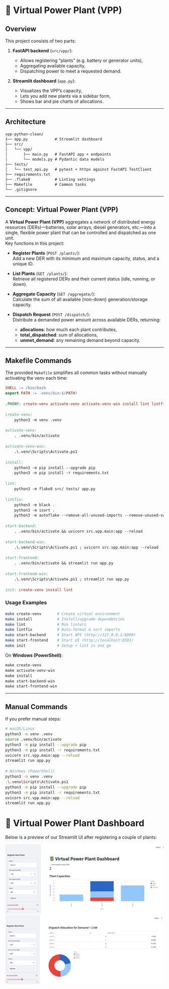 # 🔋 Virtual Power Plant (VPP)

## Overview

This project consists of two parts:

1. **FastAPI backend** (`src/vpp/`):  
   - Allows registering “plants” (e.g. battery or generator units),  
   - Aggregating available capacity,  
   - Dispatching power to meet a requested demand.

2. **Streamlit dashboard** (`app.py`):  
   - Visualizes the VPP’s capacity,  
   - Lets you add new plants via a sidebar form,  
   - Shows bar and pie charts of allocations.

---

## Architecture

```
vpp-python-clean/
├── app.py            # Streamlit dashboard
├── src/
│   └── vpp/
│       ├── main.py   # FastAPI app + endpoints
│       └── models.py # Pydantic data models
├── tests/
│   └── test_api.py   # pytest + httpx against FastAPI TestClient
├── requirements.txt  
├── .flake8           # Linting settings
├── Makefile          # Common tasks
└── .gitignore        
```

---

## Concept: Virtual Power Plant (VPP)

A **Virtual Power Plant (VPP)** aggregates a network of distributed energy resources (DERs)—batteries, solar arrays, diesel generators, etc.—into a single, flexible power plant that can be controlled and dispatched as one unit.  
Key functions in this project:

- **Register Plants** (`POST /plants/`):  
  Add a new DER with its minimum and maximum capacity, status, and a unique ID.

- **List Plants** (`GET /plants/`):  
  Retrieve all registered DERs and their current status (idle, running, or down).

- **Aggregate Capacity** (`GET /aggregate/`):  
  Calculate the sum of all available (non-down) generation/storage capacity.

- **Dispatch Request** (`POST /dispatch/`):  
  Distribute a demanded power amount across available DERs, returning:
  - **allocations**: how much each plant contributes,
  - **total_dispatched**: sum of allocations,
  - **unmet_demand**: any remaining demand beyond capacity.

---

## Makefile Commands

The provided `Makefile` simplifies all common tasks without manually activating the venv each time:

```makefile
SHELL := /bin/bash
export PATH := .venv/bin:$(PATH)

.PHONY: create-venv activate-venv activate-venv-win install lint lintfix start-backend start-backend-win start-frontend start-frontend-win init

create-venv:
    python3 -m venv .venv

activate-venv:
    . .venv/bin/activate

activate-venv-win:
    .\.venv\Scripts\Activate.ps1

install:
    python3 -m pip install --upgrade pip
    python3 -m pip install -r requirements.txt

lint:
    python3 -m flake8 src/ tests/ app.py

lintfix:
    python3 -m black .
    python3 -m isort .
    python3 -m autoflake --remove-all-unused-imports --remove-unused-variables --in-place -r .

start-backend:
    . .venv/bin/activate && uvicorn src.vpp.main:app --reload

start-backend-win:
    .\.venv\Scripts\Activate.ps1 ; uvicorn src.vpp.main:app --reload

start-frontend:
    . .venv/bin/activate && streamlit run app.py

start-frontend-win:
    .\.venv\Scripts\Activate.ps1 ; streamlit run app.py

init: create-venv install lint
```

### Usage Examples

```bash
make create-venv       # Create virtual environment
make install           # Install/upgrade dependencies
make lint              # Run linters
make lintfix           # Auto-format & sort imports
make start-backend     # Start API (http://127.0.0.1:8000)
make start-frontend    # Start UI (http://localhost:8501)
make init              # Setup + lint in one go
```

On **Windows (PowerShell)**:

```powershell
make create-venv
make activate-venv-win
make install
make start-backend-win
make start-frontend-win
```

---

## Manual Commands

If you prefer manual steps:

```bash
# macOS/Linux
python3 -m venv .venv
source .venv/bin/activate
python3 -m pip install --upgrade pip
python3 -m pip install -r requirements.txt
uvicorn src.vpp.main:app --reload
streamlit run app.py

# Windows (PowerShell)
python3 -m venv .venv
.\.venv\Scripts\Activate.ps1
python3 -m pip install --upgrade pip
python3 -m pip install -r requirements.txt
uvicorn src.vpp.main:app --reload
streamlit run app.py
```
# 🔋 Virtual Power Plant Dashboard

Below is a preview of our Streamlit UI after registering a couple of plants:

![VPP Dashboard Screenshot](assets/dashboard-example1.png)
![VPP Dashboard Screenshot](assets/dashboard-example1.2.png)

